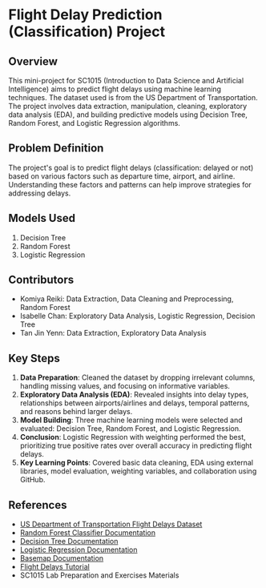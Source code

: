 # Flight Delay Prediction (Classification) Project

## Overview
This mini-project for SC1015 (Introduction to Data Science and Artificial Intelligence) aims to predict flight delays using machine learning techniques. The dataset used is from the US Department of Transportation. The project involves data extraction, manipulation, cleaning, exploratory data analysis (EDA), and building predictive models using Decision Tree, Random Forest, and Logistic Regression algorithms.

## Problem Definition
The project's goal is to predict flight delays (classification: delayed or not) based on various factors such as departure time, airport, and airline. Understanding these factors and patterns can help improve strategies for addressing delays.

## Models Used
1. Decision Tree
2. Random Forest
3. Logistic Regression

## Contributors
- Komiya Reiki: Data Extraction, Data Cleaning and Preprocessing, Random Forest
- Isabelle Chan: Exploratory Data Analysis, Logistic Regression, Decision Tree
- Tan Jin Yenn: Data Extraction, Exploratory Data Analysis

## Key Steps
1. **Data Preparation**: Cleaned the dataset by dropping irrelevant columns, handling missing values, and focusing on informative variables.
2. **Exploratory Data Analysis (EDA)**: Revealed insights into delay types, relationships between airports/airlines and delays, temporal patterns, and reasons behind larger delays.
3. **Model Building**: Three machine learning models were selected and evaluated: Decision Tree, Random Forest, and Logistic Regression.
4. **Conclusion**: Logistic Regression with weighting performed the best, prioritizing true positive rates over overall accuracy in predicting flight delays.
5. **Key Learning Points**: Covered basic data cleaning, EDA using external libraries, model evaluation, weighting variables, and collaboration using GitHub.

## References
- [US Department of Transportation Flight Delays Dataset](https://www.kaggle.com/datasets/usdot/flight-delays)
- [Random Forest Classifier Documentation](https://scikit-learn.org/stable/modules/generated/sklearn.ensemble.RandomForestClassifier.html)
- [Decision Tree Documentation](https://scikit-learn.org/stable/modules/tree.html)
- [Logistic Regression Documentation](https://scikit-learn.org/stable/modules/generated/sklearn.linear_model.LogisticRegression.html)
- [Basemap Documentation](https://matplotlib.org/basemap/stable/)
- [Flight Delays Tutorial](https://www.kaggle.com/code/fabiendaniel/predicting-flight-delays-tutorial)
- SC1015 Lab Preparation and Exercises Materials
